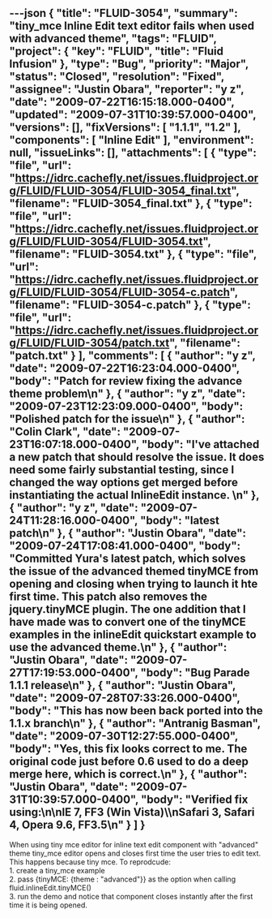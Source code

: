 ---json
{
  "title": "FLUID-3054",
  "summary": "tiny_mce Inline Edit text editor fails when used with advanced theme",
  "tags": "FLUID",
  "project": {
    "key": "FLUID",
    "title": "Fluid Infusion"
  },
  "type": "Bug",
  "priority": "Major",
  "status": "Closed",
  "resolution": "Fixed",
  "assignee": "Justin Obara",
  "reporter": "y z",
  "date": "2009-07-22T16:15:18.000-0400",
  "updated": "2009-07-31T10:39:57.000-0400",
  "versions": [],
  "fixVersions": [
    "1.1.1",
    "1.2"
  ],
  "components": [
    "Inline Edit"
  ],
  "environment": null,
  "issueLinks": [],
  "attachments": [
    {
      "type": "file",
      "url": "https://idrc.cachefly.net/issues.fluidproject.org/FLUID/FLUID-3054/FLUID-3054_final.txt",
      "filename": "FLUID-3054_final.txt"
    },
    {
      "type": "file",
      "url": "https://idrc.cachefly.net/issues.fluidproject.org/FLUID/FLUID-3054/FLUID-3054.txt",
      "filename": "FLUID-3054.txt"
    },
    {
      "type": "file",
      "url": "https://idrc.cachefly.net/issues.fluidproject.org/FLUID/FLUID-3054/FLUID-3054-c.patch",
      "filename": "FLUID-3054-c.patch"
    },
    {
      "type": "file",
      "url": "https://idrc.cachefly.net/issues.fluidproject.org/FLUID/FLUID-3054/patch.txt",
      "filename": "patch.txt"
    }
  ],
  "comments": [
    {
      "author": "y z",
      "date": "2009-07-22T16:23:04.000-0400",
      "body": "Patch for review fixing the advance theme problem\n"
    },
    {
      "author": "y z",
      "date": "2009-07-23T12:23:09.000-0400",
      "body": "Polished patch for the issue\n"
    },
    {
      "author": "Colin Clark",
      "date": "2009-07-23T16:07:18.000-0400",
      "body": "I've attached a new patch that should resolve the issue. It does need some fairly substantial testing, since I changed the way options get merged before instantiating the actual InlineEdit instance.&#x20;\n"
    },
    {
      "author": "y z",
      "date": "2009-07-24T11:28:16.000-0400",
      "body": "latest patch\n"
    },
    {
      "author": "Justin Obara",
      "date": "2009-07-24T17:08:41.000-0400",
      "body": "Committed Yura's latest patch, which solves the issue of the advanced themed tinyMCE from opening and closing when trying to launch it hte first time. This patch also removes the jquery.tinyMCE plugin. The one addition that I have made was to convert one of the tinyMCE examples in the inlineEdit quickstart example to use the advanced theme.\n"
    },
    {
      "author": "Justin Obara",
      "date": "2009-07-27T17:19:53.000-0400",
      "body": "Bug Parade 1.1.1 release\n"
    },
    {
      "author": "Justin Obara",
      "date": "2009-07-28T07:33:26.000-0400",
      "body": "This has now been back ported into the 1.1.x branch\n"
    },
    {
      "author": "Antranig Basman",
      "date": "2009-07-30T12:27:55.000-0400",
      "body": "Yes, this fix looks correct to me. The original code just before 0.6 used to do a deep merge here, which is correct.\n"
    },
    {
      "author": "Justin Obara",
      "date": "2009-07-31T10:39:57.000-0400",
      "body": "Verified fix using:\n\nIE 7, FF3 (Win Vista)\\\nSafari 3, Safari 4, Opera 9.6, FF3.5\n"
    }
  ]
}
---
When using tiny mce editor for inline text edit component with "advanced" theme tiny\_mce editor opens and closes first time the user tries to edit text. This happens because tiny mce. To reprodcude:\
1\. create a tiny\_mce example\
2\. pass {tinyMCE: {theme : "advanced"}} as the option when calling fluid.inlineEdit.tinyMCE()\
3\. run the demo and notice that component closes instantly after the first time it is being opened.

        